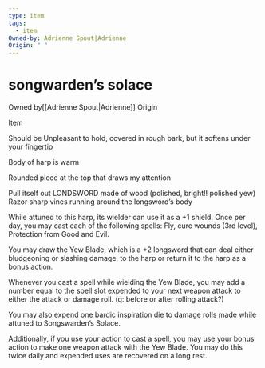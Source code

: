 ```yaml
---
type: item
tags:
  - item
Owned-by: Adrienne Spout|Adrienne
Origin: " "
---
```


#  songwarden’s solace

<span class="dataview inline-field"><span class="inline-field-key">Owned by</span><span class="inline-field-value">[[Adrienne Spout|Adrienne]]</span></span>
<span class="dataview inline-field"><span class="inline-field-key">Origin</span><span class="inline-field-value"> </span></span>

Item

Should be Unpleasant to hold, covered in rough bark, but it softens under your fingertip 

Body of harp is warm 

Rounded piece at the top that draws my attention 

Pull itself out
LONDSWORD
made of wood (polished, bright!! polished yew) 
Razor sharp vines running around the longsword’s body 

While attuned to this harp, its wielder can use it as a +1 shield. 
Once per day, you may cast each of the following spells: 
Fly, cure wounds (3rd level), Protection from Good and Evil. 

You may draw the Yew Blade, which is a +2 longsword that can deal either bludgeoning or slashing damage, to the harp or return it to the harp as a bonus action. 

Whenever you cast a spell while wielding the Yew Blade, you may add a number equal to the spell slot expended to your next weapon attack to either the attack or damage roll. (q: before or after rolling attack?)

You may also expend one bardic inspiration die to damage rolls made while attuned to Songswarden’s Solace. 

Additionally, if you use your action to cast a spell, you may use your bonus action to make one weapon attack with the Yew Blade. You may do this twice daily and expended uses are recovered on a long rest.

